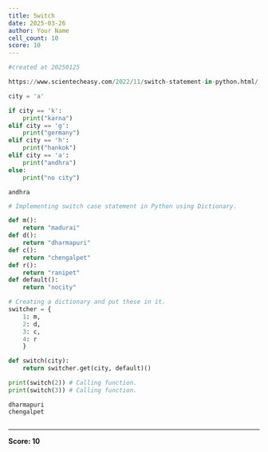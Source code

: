 ```yaml
---
title: Switch
date: 2025-03-26
author: Your Name
cell_count: 10
score: 10
---
```


```python
#created at 20250125
```


```python
https://www.scientecheasy.com/2022/11/switch-statement-in-python.html/
```


```python
city = 'a'
```


```python
if city == 'k':
    print("karna")
elif city == 'g':
    print("germany")
elif city == 'h':
    print("hankok")
elif city == 'a':
    print("andhra")
else:
    print("no city")
```

    andhra



```python
# Implementing switch case statement in Python using Dictionary.
```


```python
def m():
    return "madurai"
def d():
    return "dharmapuri"
def c():
    return "chengalpet"
def r():
    return "ranipet"
def default():
    return "nocity"
```


```python
# Creating a dictionary and put these in it.
switcher = {
    1: m,
    2: d,
    3: c,
    4: r
    }
```


```python
def switch(city):
    return switcher.get(city, default)()
```


```python
print(switch(2)) # Calling function.
print(switch(3)) # Calling function.
```

    dharmapuri
    chengalpet



```python

```


---
**Score: 10**